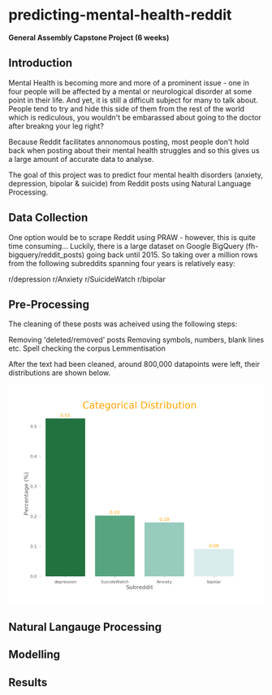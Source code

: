 # predicting-mental-health-reddit
**General Assembly Capstone Project (6 weeks)**


## Introduction
Mental Health is becoming more and more of a prominent issue - one in four people will be affected by a mental or neurological disorder at some point in their life. And yet, it is still a difficult subject for many to talk about. People tend to try and hide this side of them from the rest of the world which is rediculous, you wouldn't be embarassed about going to the doctor after breakng your leg right?

Because Reddit facilitates annonomous posting, most people don't hold back when posting about their mental health struggles and so this gives us a large amount of accurate data to analyse. 

The goal of this project was to predict four mental health disorders (anxiety, depression, bipolar & suicide) from Reddit  posts using Natural Language Processing.


## Data Collection

One option would be to scrape Reddit using PRAW - however, this is quite time consuming... Luckily, there is a large dataset on Google BigQuery (fh-bigquery/reddit_posts) going back until 2015. So taking over a million rows from the following subreddits spanning four years is relatively easy:

r/depression
r/Anxiety
r/SuicideWatch
r/bipolar


## Pre-Processing

The cleaning of these posts was acheived using the following steps:

Removing 'deleted/removed' posts
Removing symbols, numbers, blank lines etc.
Spell checking the corpus 
Lemmentisation

After the text had been cleaned, around 800,000 datapoints were left, their distributions are shown below.


<img src = "cat_counts_bar.png" width="1000">


## Natural Langauge Processing




## Modelling




## Results
